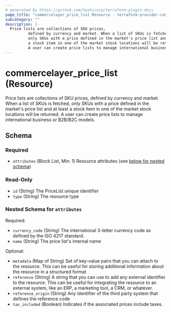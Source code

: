 ```yaml
---
# generated by https://github.com/hashicorp/terraform-plugin-docs
page_title: "commercelayer_price_list Resource - terraform-provider-commercelayer"
subcategory: ""
description: |-
  Price lists are collections of SKU prices,
          defined by currency and market. When a list of SKUs is fetched,
          only SKUs with a price defined in the market's price list and at least
          a stock item in one of the market stock locations will be returned.
          A user can create price lists to manage international business or B2B/B2C models.
---
```


# commercelayer_price_list (Resource)

Price lists are collections of SKU prices, 
		defined by currency and market. When a list of SKUs is fetched, 
		only SKUs with a price defined in the market's price list and at least 
		a stock item in one of the market stock locations will be returned. 
		A user can create price lists to manage international business or B2B/B2C models.



<!-- schema generated by tfplugindocs -->
## Schema

### Required

- `attributes` (Block List, Min: 1) Resource attributes (see [below for nested schema](#nestedblock--attributes))

### Read-Only

- `id` (String) The PriceList unique identifier
- `type` (String) The resource type

<a id="nestedblock--attributes"></a>
### Nested Schema for `attributes`

Required:

- `currency_code` (String) The international 3-letter currency code as defined by the ISO 4217 standard.
- `name` (String) The price list's internal name

Optional:

- `metadata` (Map of String) Set of key-value pairs that you can attach to the resource. This can be useful for storing additional information about the resource in a structured format
- `reference` (String) A string that you can use to add any external identifier to the resource. This can be useful for integrating the resource to an external system, like an ERP, a marketing tool, a CRM, or whatever.
- `reference_origin` (String) Any identifier of the third party system that defines the reference code
- `tax_included` (Boolean) Indicates if the associated prices include taxes.


